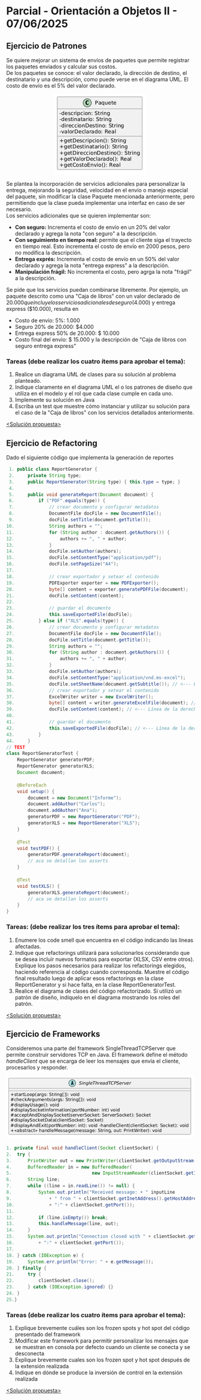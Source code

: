 # Parcial - Orientación a Objetos II - 07/06/2025 
## Ejercicio de Patrones
Se quiere mejorar un sistema de envíos de paquetes que permite registrar los paquetes enviados y calcular sus costos.<br>
De los paquetes se conoce: el valor declarado, la dirección de destino, el destinatario y una descripción, como puede verse en el diagrama UML. El costo de envío es el 5% del valor declarado.

<p align="center">
    <img src="https://github.com/maribvidal/Facultad/blob/main/5to%20Semestre/OO2/Parcial%2006-07-2025/diag_uml_enun.png" alt="Diagrama UML Enunciado">
</p>

Se plantea la incorporación de servicios adicionales para personalizar la entrega, mejorando la seguridad, velocidad en el envío o manejo especial del paquete, sin modificar la clase Paquete mencionada anteriormente, pero permitiendo que la clase pueda implementar una interfaz en caso de ser necesario.<br>
Los servicios adicionales que se quieren implementar son:
- **Con seguro:** Incrementa el costo de envío en un 20% del valor declarado y agrega la nota "con seguro" a la descripción.
- **Con seguimiento en tiempo real:** permite que el cliente siga el trayecto en tiempo real. Esto incrementa el costo de envío en 2000 pesos, pero no modifica la descripción.
- **Entrega exprés:** Incrementa el costo de envío en un 50% del valor declarado y agrega la nota "entrega express" a la descripción.
- **Manipulación frágil:** No incrementa el costo, pero agrga la nota "frágil" a la descripción.

Se pide que los servicios puedan combinarse libremente.
Por ejemplo, un paquete descrito como una "Caja de libros" con un valor declarado de $20.000 que incluye los servicios adicionales de seguro ($4.000) y entrega express ($10.000), resulta en
- Costo de envío: 5%: 1.000
- Seguro 20% de 20.000: $4.000
- Entrega express 50% de 20.000: $ 10.000
- Costo final del envio: $ 15.000
y la descripción de "Caja de libros con seguro entrega express"

### Tareas (debe realizar los cuatro ítems para aprobar el tema):
1. Realice un diagrama UML de clases para su solución al problema planteado.
2. Indique claramente en el diagrama UML el o los patrones de diseño que utiliza en el modelo y el rol que cada clase cumple en cada uno.
3. Implemente su solución en Java
4. Escriba un test que muestre cómo instanciar y utilizar su solución para el caso de la "Caja de libros" con los servicios detallados anteriormente.

[<Solución propuesta>](./solucion_patrones.md)<br>

## Ejercicio de Refactoring
Dado el siguiente código que implementa la generación de reportes
```Java
 1. public class ReportGenerator {
 2.     private String type;
 3.     public ReportGenerator(String type) { this.type = type; }
 4.
 5.     public void generateReport(Document document) {
 6.         if ("PDF".equals(type)) {
 7.             // crear documento y configurar metadatos
 8.             DocumentFile docFile = new DocumentFile();
 9.             docFile.setTitle(document.getTitle());
10.             String authors = "";
11.             for (String author : document.getAuthors()) {
12.                 authors += ", " + author;
13.             }
14.             docFile.setAuthor(authors);
15.             docFile.setContentType("application/pdf");
16.             docFile.setPageSize("A4");
17.
18.             // crear exportador y setear el contenido
19.             PDFExporter exporter = new PDFExporter();
20.             byte[] content = exporter.generatePDFFile(document);
21.             docFile.setContent(content);
22.
23.             // guardar el documento
24.             this.saveExportedFile(docFile);
25.         } else if ("XLS".equals(type)) {
26.             // crear documento y configurar metadatos
27.             DocumentFile docFile = new DocumentFile();
28.             docFile.setTitle(document.getTitle());
29.             String authors = "";
30.             for (String author : document.getAuthors()) {
31.                 authors += ", " + author;
32.             }
33.             docFile.setAuthor(authors);
34.             docFile.setContentType("application/vnd.ms-excel");
35.             docFile.setSheetName(document.getSubtitle()); // <--- Línea de la derecha
36.             // crear exportador y setear el contenido
37.             ExcelWriter writer = new ExcelWriter();
38.             byte[] content = writer.generateExcelFile(document); // <--- Línea de la derecha
39.             docFile.setContent(content); // <--- Línea de la derecha
40.
41.             // guardar el documento
42.             this.saveExportedFile(docFile); // <--- Línea de la derecha
43.         }
44.     }
// TEST
class ReportGeneratorTest {
    ReportGenerator generatorPDF;
    ReportGenerator generatorXLS;
    Document document;

    @BeforeEach
    void setup() {
        document = new Document("Informe");
        document.addAuthor("Carlos");
        document.addAuthor("Ana");
        generatorPDF = new ReportGenerator("PDF");
        generatorXLS = new ReportGenerator("XLS");
    }

    @Test
    void testPDF() {
        generatorPDF.generateReport(document);
        // aca se detallan los asserts
    }

    @Test
    void testXLS() {
        generatorXLS.generateReport(document);
        // aca se detallan los asserts
    }
}
```

### Tareas: (debe realizar los tres ítems para aprobar el tema):
1. Enumere los code smell que encuentra en el código indicando las líneas afectadas.
2. Indique que refactorings utilizará para solucionarlos considerando que se desea incluir nuevos formatos para exportar (XLSX, CSV entre otros). Explique los pasos necesarios para realizar los refactorings elegidos, haciendo referencia al código cuando corresponda. Muestre el código final resultado luego de aplicar esos refactorings en la clase ReportGenerator y si hace falta, en la clase ReportGeneratorTest.
3. Realice el diagrama de clases del código refactorizado. Si utilizó un patrón de diseño, indíquelo en el diagrama mostrando los roles del patrón.

[<Solución propuesta>](./solucion_refactoring.md)
   
## Ejercicio de Frameworks
Consideremos una parte del framework SingleThreadTCPServer que permite construir servidores TCP en Java. El framework define el método _handleClient_ que se encarga de leer los mensajes que envía el cliente, procesarlos y responder.

<p align="center">
    <img src="https://github.com/maribvidal/Facultad/blob/main/5to%20Semestre/OO2/Parcial%2006-07-2025/diag_uml_enun_fram.png" alt="Diagrama UML Enunciado Frameworks">
</p>

```Java
1. private final void handleClient(Socket clientSocket) {
2.  try {
3.      PrintWriter out = new PrintWriter(clientSocket.getOutputStream(), true);
4.      BufferedReader in = new BufferedReader(
5.                              new InputStreamReader(clientSocket.getInputStream()));
6.      String line;
7.      while ((line = in.readLine()) != null) {
8.          System.out.println("Received message: + " inputLine
9.              + " from " + clientSocket.getInetAddress().getHostAddress()
10.             + ":" + clientSocket.getPort());
11.
12.         if (line.isEmpty()) break;
13.         this.handleMessage(line, out);
14.     }
15.     System.out.println("Connection closed with " + clientSocket.getInetAddress().getHostAddress()
16.         + ":" + clientSocket.getPort());
17.
18. } catch (IOException e) {
19.     System.err.println("Error: " + e.getMessage());
20. } finally {
21.     try {
22.         clientSocket.close();
23.     } catch (IOException.ignored) {}
24. }
25.}
```

### Tareas (debe realizar los cuatro ítems para aprobar el tema):
1. Explique brevemente cuáles son los frozen spots y hot spot del código presentado del framework
2. Modificar este framework para permitir personalizar los mensajes que se muestran en consola por defecto cuando un cliente se conecta y se desconecta
3. Explique brevemente cuales son los frozen spot y hot spot después de la extensión realizada
4. Indique en dónde se produce la inversión de control en la extensión realizada
   
[<Solución propuesta>](./solucion_frameworks.md)
